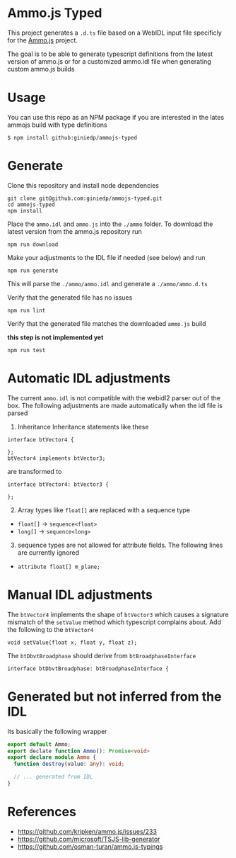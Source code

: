 # Ammo.js Typed

This project generates a `.d.ts` file based on a WebIDL input file specificly for the [Ammo.js](https://github.com/kripken/ammo.js) project.

The goal is to be able to generate typescript definitions from the latest version of ammo.js
or for a customized ammo.idl file when generating custom ammo.js builds

# Usage

You can use this repo as an NPM package if you are interested in the lates ammojs build with type definitions

```
$ npm install github:giniedp/ammojs-typed
```

# Generate

Clone this repository and install node dependencies

```
git clone git@github.com:giniedp/ammojs-typed.git
cd ammojs-typed
npm install
```

Place the `ammo.idl` and `ammo.js` into the `./ammo` folder.
To download the latest version from the ammo.js repository run

```
npm run download
```

Make your adjustments to the IDL file if needed (see below) and run

```
npm run generate
```

This will parse the `./ammo/ammo.idl` and generate a `./ammo/ammo.d.ts`

Verify that the generated file has no issues

```
npm run lint
```

Verify that the generated file matches the downloaded `ammo.js` build

**this step is not implemented yet**

```
npm run test
```

# Automatic IDL adjustments

The current `ammo.idl` is not compatible with the webidl2 parser out of the box. The following adjustments
are made automatically when the idl file is parsed

1. Inheritance
   Inheritance statements like these

```idl
interface btVector4 {

};
btVector4 implements btVector3;
```

are transformed to

```idl
interface btVector4: btVector3 {

};

```

2. Array types like `float[]` are replaced with a sequence type

- `float[]` -> `sequence<float>`
- `long[]` -> `sequence<long>`

3. sequence types are not allowed for attribute fields. The following lines are currently ignored

- `attribute float[] m_plane;`

# Manual IDL adjustments

The `btVector4` implements the shape of `btVector3` which causes a signature mismatch of the `setValue` method which typescript complains about. Add the following to the `btVector4`

```
void setValue(float x, float y, float z);
```

The `btDbvtBroadphase` should derive from `btBroadphaseInterface`

```
interface btDbvtBroadphase: btBroadphaseInterface {
```

# Generated but not inferred from the IDL

Its basically the following wrapper

```.ts
export default Ammo;
export declate function Ammo(): Promise<void>
export declare module Ammo {
  function destroy(value: any): void;

  // ... generated from IDL
}
```

# References

- https://github.com/kripken/ammo.js/issues/233
- https://github.com/microsoft/TSJS-lib-generator
- https://github.com/osman-turan/ammo.js-typings
